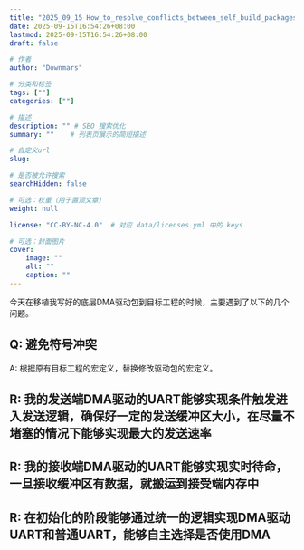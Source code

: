 ```yaml
---
title: "2025_09_15 How_to_resolve_conflicts_between_self_build_packages_and_old_projects"
date: 2025-09-15T16:54:26+08:00
lastmod: 2025-09-15T16:54:26+08:00
draft: false

# 作者
author: "Downmars"

# 分类和标签
tags: [""]
categories: [""]

# 描述
description: "" # SEO 搜索优化
summary: ""    # 列表页展示的简短描述

# 自定义url
slug:

# 是否被允许搜索
searchHidden: false

# 可选：权重（用于置顶文章）
weight: null

license: "CC-BY-NC-4.0"  # 对应 data/licenses.yml 中的 keys

# 可选：封面图片
cover:
    image: ""
    alt: ""
    caption: ""
---
```


今天在移植我写好的底层DMA驱动包到目标工程的时候，主要遇到了以下的几个问题。  
  
## Q: 避免符号冲突  
A: 根据原有目标工程的宏定义，替换修改驱动包的宏定义。  

## R: 我的发送端DMA驱动的UART能够实现条件触发进入发送逻辑，确保好一定的发送缓冲区大小，在尽量不堵塞的情况下能够实现最大的发送速率  

## R: 我的接收端DMA驱动的UART能够实现实时待命，一旦接收缓冲区有数据，就搬运到接受端内存中  

## R: 在初始化的阶段能够通过统一的逻辑实现DMA驱动UART和普通UART，能够自主选择是否使用DMA  
